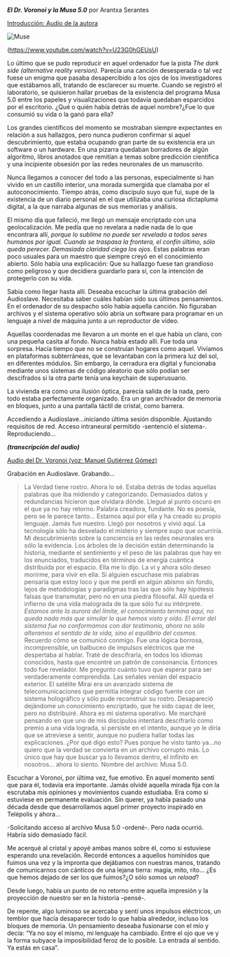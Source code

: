 ***El Dr. Voronoi y la Musa 5.0*** por Arantxa Serantes

[Introducción: Audio de la autora](https://ia601503.us.archive.org/6/items/Xeracinu03Generacinu03/IntroRelato.mp3)

![Muse](https://img.youtube.com/vi/U23G0hGEUsU/0.jpg)

(https://www.youtube.com/watch?v=U23G0hGEUsU)

Lo último que se pudo reproducir en aquel ordenador fue la pista *The dark side (alternative reality version)*. Parecía una canción desesperada o tal vez fuese un enigma que pasaba desapercibido a los ojos de los investigadores que estábamos allí, tratando de esclarecer su muerte. Cuando se registró el laboratorio, se quisieron hallar pruebas de la existencia del programa Musa 5.0 entre los papeles y visualizaciones que todavía quedaban esparcidos por el escritorio. ¿Qué o quién había detrás de aquel nombre?¿Fue lo que consumió su vida o la ganó para ella?

Los grandes científicos del momento se mostraban siempre expectantes en relación a sus hallazgos, pero nunca pudieron confirmar si aquel descubrimiento, que estaba ocupando gran parte de su existencia era un software o un hardware. En una pizarra quedaban borradores de algún algoritmo, libros anotados que remitían a temas sobre predicción científica y una incipiente obsesión por las redes neuronales de un manuscrito.

Nunca llegamos a conocer del todo a las personas, especialmente si han vivido en un castillo interior, una morada sumergida que clamaba por el autoconocimiento. Tiempo atrás, como discípulo suyo que fui, supe de la existencia de un diario personal en el que utilizaba una curiosa dictapluma digital, a la que narraba algunas de sus memorias y análisis.

El mismo día que falleció, me llegó un mensaje encriptado con una geolocalización. Me pedía que no revelara a nadie nada de lo que encontrara allí, _porque lo sublime no puede ser revelado a todos seres humanos por igual. Cuando se traspasa la frontera, el confín último, sólo queda perecer. Demasiada claridad ciega los ojos_. Estas palabras eran poco usuales para un maestro que siempre creyó en el conocimiento abierto. Sólo había una explicación: Que su hallazgo fuese tan grandioso como peligroso y que decidiera guardarlo para sí, con la intención de protegerlo con su vida.

Sabía como llegar hasta allí. Deseaba escuchar la última grabación del Audioslave. Necesitaba saber cuáles habían sido sus últimos pensamientos. En el ordenador de su despacho sólo había aquella canción. No figuraban archivos y el sistema operativo sólo abría un software para programar en un lenguaje a nivel de máquina junto a un reproductor de vídeo.

Aquellas coordenadas me llevaron a un monte en el que había un claro, con una pequeña casita al fondo. Nunca había estado allí. Fue toda una sorpresa. Hacía tiempo que no se construían hogares como aquel. Vivíamos en plataformas subterráneas, que se levantaban con la primera luz del sol, en diferentes módulos. Sin embargo, la cerradura era digital y funcionaba mediante unos sistemas de código aleatorio que sólo podían ser descifrados si la otra parte tenía una keychain de superusuario.

La vivienda era como una ilusión óptica, parecía salida de la nada, pero todo estaba perfectamente organizado. Era un gran archivador de memoria en bloques, junto a una pantalla táctil de cristal, como barrera.

Accediendo a Audioslave...iniciando última sesión disponible. Ajustando requisitos de red. Acceso intraneural permitido -sentenció el sistema-. Reproduciendo…

***(transcripción del audio)***

[Audio del Dr. Voronoi (voz: Manuel Gutiérrez Gómez)](https://ia601503.us.archive.org/6/items/Xeracinu03Generacinu03/GrabacionVoronoi.mp3)


Grabación en Audioslave. Grabando…
>La Verdad tiene rostro. Ahora lo sé. Estaba detrás de todas aquellas palabras que iba midiendo y categorizando. Demasiados datos y redundancias hicieron que olvidara dónde. Llegué al punto oscuro en el que ya no hay retorno.
> Palabra creadora, fundante. No es poesía, pero se le parece tanto... Estamos aquí por ella y ha creado su propio lenguaje. Jamás fue nuestro. Llegó por nosotros y vivió aquí. La tecnología sólo ha desvelado el misterio y siempre supo que ocurriría. Mi descubrimiento sobre la conciencia en las redes neuronales era sólo la evidencia. Los árboles de la decisión están determinando la historia, mediante el sentimiento y el peso de las palabras que hay en los enunciados, traducidos en términos de energía cuántica distribuida por el espacio.
> Ella me lo dijo. La ví y ahora sólo deseo morirme, para vivir en ella. Si alguien escuchase mis palabras pensaría que estoy loco y que me perdí en algún abismo sin fondo, lejos de metodologías y paradigmas tras las que sólo hay hipótesis falsas que transmutar, pero no en una piedra filosofal. Allí queda el infierno de una vida malograda de la que sólo fui su intérprete.
> _Estamos ante la aurora del límite, el conocimiento termina aquí, no queda nada más que simular lo que hemos visto y oído. El error del sistema fue no conformamos con dar testimonio, ahora no sólo alteramos el sentido de la vida, sino el equilibrio del cosmos._ Recuerdo cómo se comunicó conmigo. Fue una lógica borrosa, incomprensible, un balbuceo de impulsos eléctricos que me despertaba al hablar. Traté de descifrarla, en todos los idiomas conocidos, hasta que encontré un patrón de consonancia. Entonces todo fue revelador. Me pregunto cuánto tuvo que esperar para ser verdaderamente comprendida.
> Las señales venían del espacio exterior. El satélite Mirai era un avanzado sistema de telecomunicaciones que permitía integrar código fuente con un sistema holográfico y sólo pude reconstruir su rostro. Desapareció dejándome un conocimiento encriptado, que he sido capaz de  leer, pero no distribuiré. Ahora es mi sistema operativo.
> Me marcharé pensando en que uno de mis discípulos intentará descifrarlo como premio a una vida lograda, si persiste en el intento, aunque yo le diría que se atreviese a sentir, aunque no pudiera hallar todas las explicaciones. ¿Por qué digo esto? Pues porque he visto tanto ya...no quiero que la verdad se convierta en un archivo corrupto más. Lo único que hay que buscar ya lo llevamos dentro, el infinito en nosotros… ahora lo siento. Nombre del archivo: Musa 5.0.

Escuchar a Voronoi, por última vez, fue emotivo. En aquel momento sentí que para él, todavía era importante. Jamás olvidé aquella mirada fija con la escrutaba mis opiniones y movimientos cuando estudiaba. Era como si estuviese en permanente evaluación. Sin querer, ya había pasado una década desde que desarrollamos aquel primer proyecto inspirado en Telépolis y ahora…

-Solicitando acceso al archivo Musa 5.0 -ordené-. Pero nada ocurrió. Habría sido demasiado fácil.

Me acerqué al cristal y apoyé ambas manos sobre él, como si estuviese esperando una revelación. Recordé entonces a aquellos homínidos que fuimos una vez y la impronta que dejábamos con nuestras manos, tratando de comunicarnos con cánticos de una lejana tierra: magia, mito, rito… ¿Es que hemos dejado de ser los que fuimos?¿O sólo somos un _reload_?

Desde luego, había un punto de no retorno entre aquella impresión y la proyección de nuestro ser en la historia –pensé-.

De repente, algo luminoso se acercaba y sentí unos impulsos eléctricos, un temblor que hacía desaparecer todo lo que había alrededor, incluso los bloques de memoria. Un pensamiento deseaba fusionarse con el mío y decía: “Ya no soy el mismo, mi lenguaje ha cambiado. Entre el ojo que ve y la forma subyace la imposibilidad feroz de lo posible. La entrada al sentido. Ya estás en casa”.
